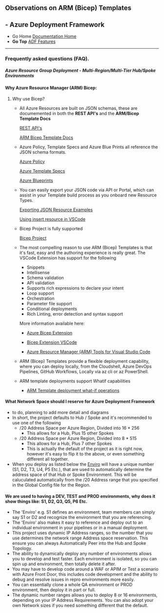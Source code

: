 ## Observations on ARM (Bicep) Templates

## - Azure Deployment Framework ##
- Go Home [Documentation Home](./index.md)
- **Go Top**  [ADF Features](./ADF_Features.md)
***
### Frequently asked questions (FAQ).

##### *Azure Resource Group Deployment - Multi-Region/Multi-Tier Hub/Spoke Environments*
#### <a name="ARM"></a> Why Azure Resource Manager (ARM) Bicep:
1) Why use Bicep?

    - All Azure Resources are built on JSON schemas, these are documemented in both the **REST API's** and the **ARM/Bicep Template Docs**

        [REST API's](https://docs.microsoft.com/rest/api/?view=Azure)

        [ARM Bicep Template Docs](https://docs.microsoft.com/azure/templates/)
    
    - Azure Policy, Template Specs and Azure Blue Prints all reference the JSON schema formats.

        [Azure Policy](https://docs.microsoft.com/azure/governance/policy/)

        [Azure Template Specs](https://docs.microsoft.com/azure/azure-resource-manager/templates/template-specs?tabs=azure-powershell)

        [Azure Blueprints](https://docs.microsoft.com/azure/governance/blueprints/overview)

    - You can easily export your JSON code via API or Portal, which can assist in your Template build process as you onboard new Resource Types.
    
        [Exporting JSON Resource Examples](../ADF/1-prereqs/19-TestResourceHTTP.ps1)

        [Using insert resource in VSCode](https://github.com/Azure/bicep/pull/4945)
        

    - Bicep Project is fully supported

        [Bicep Project](https://github.com/Azure/bicep/blob/main/README.md)
    
    - The most compelling reason to use ARM (Bicep) Templates is that it's fast, easy and the authoring experience is really great. The VSCode Extension has support for the following
    
        - Snippets
        - Intellisense
        - Schema validation
        - API validation
        - Supports rich expressions to declare your intent
        - Loop support
        - Orchestration
        - Parameter file support
        - Conditional deployments
        - Rich Linting, error detection and syntax support
        
        More information available here: 

        - [Azure Bicep Extension](https://docs.microsoft.com/azure/azure-resource-manager/bicep/install#vs-code-and-bicep-extension)
        
        - [Bicep Extension VSCode](https://marketplace.visualstudio.com/items?itemName=ms-azuretools.vscode-bicep)
        
        - [Azure Resource Manager (ARM) Tools for Visual Studio Code](https://marketplace.visualstudio.com/items?itemName=msazurermtools.azurerm-vscode-tools)

    - ARM (Bicep) Templates provide a flexible deployment capability, where you can deploy locally, from the Cloudshell, Azure DevOps Pipelines, GitHub Workflows, Locally via az cli or az PowerShell.
    
    - ARM template deployments support Whatif capabilities
        
        -  [ARM Template deployment what-if operations](https://docs.microsoft.com/azure/azure-resource-manager/templates/template-deploy-what-if?tabs=azure-powershell)

#### <a name="Network"></a> What Network Space should I reserve for Azure Deployment Framework
- to do, planning to add more detail and diagrams
- In short, the project defaults to Hub / Spoke and it's recommended to use one of the following
    - /20 Address Space per Azure Region, Divided into 16 * 256
        - This allows for a Hub, Plus 15 other Spokes
    - /20 Address Space per Azure Region, Divided into 8 * 515
        - This allows for a Hub, Plus 7 other Spokes
        - This is actually the default of the project as it is right now, however it's easy to flip it to the above, or even something different all together.
- When you deploy as listed below the [Enviro](#Enviro) will have a unique number (S1, D2, T3, U4, P5 Etc.), that are used to automatically determine the address space of that Hub or Spoke Environment. This will be caluculated automatically from the /20 Address range that you specified in the Global Config file for the Region.

#### <a name="Enviro"></a> We are used to having a DEV, TEST and PROD environments, why does it show things like: S1, D2, Q3, Q5, P6 Etc.
- The 'Enviro' e.g. S1 defines an environment, team members can simply say S1 or D2 and recognize the environment that you are referencing.
- The 'Enviro' also makes it easy to reference and deploy out to an individual environment in your pipelines or in a manual deployment.
- This project uses dynamic IP Address ranges, so the number that you use determines the network range Address space reservation. This ensure you can always Automatically Peer into the Hub and Spoke Topology.
- The ability to dynamically deploy any number of environments allows you to develop and test faster. Each environment is isolated, so you can spin up and environment, then totally delete it after.
- You may have to develop code around a WAF or APIM or Test a scenario with Azure Front Door, this includes code development and the ability to debug and resolve issues in repro environments more easily.
- You can essentially clone a whole QA environment or PROD environment, then deploy it in part or full.
- The dynamic number ranges allows you to deploy 8 or 16 environments, depending on your IP Address Requirements. You can also adopt your own Network sizes if you need something different that the default.